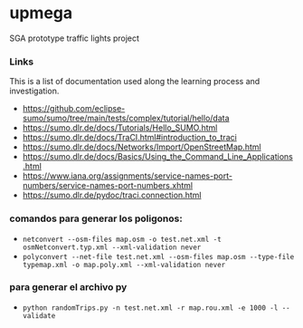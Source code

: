 # upmega

SGA prototype traffic lights project

### Links

This is a list of documentation used along the learning process and investigation.

- https://github.com/eclipse-sumo/sumo/tree/main/tests/complex/tutorial/hello/data
- https://sumo.dlr.de/docs/Tutorials/Hello_SUMO.html
- https://sumo.dlr.de/docs/TraCI.html#introduction_to_traci
- https://sumo.dlr.de/docs/Networks/Import/OpenStreetMap.html
- https://sumo.dlr.de/docs/Basics/Using_the_Command_Line_Applications.html
- https://www.iana.org/assignments/service-names-port-numbers/service-names-port-numbers.xhtml
- https://sumo.dlr.de/pydoc/traci.connection.html

### comandos para generar los poligonos:

- `netconvert --osm-files map.osm -o test.net.xml -t osmNetconvert.typ.xml --xml-validation never`
- `polyconvert --net-file test.net.xml --osm-files map.osm --type-file typemap.xml -o map.poly.xml --xml-validation never`

### para generar el archivo py

- `python randomTrips.py -n test.net.xml -r map.rou.xml -e 1000 -l --validate`
